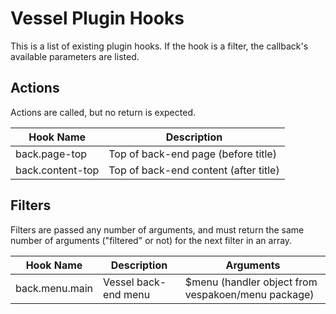 # Vessel Plugin Hooks

This is a list of existing plugin hooks. If the hook is a filter, the callback's available parameters are listed.

## Actions

Actions are called, but no return is expected.

| Hook Name | Description |
| --------- | ----------- |
| back.page-top | Top of back-end page (before title) |
| back.content-top | Top of back-end content (after title) |

## Filters

Filters are passed any number of arguments, and must return the same number of arguments ("filtered" or not) for the next filter in an array.

| Hook Name | Description | Arguments |
| --------- | ----------- | ----------|
| back.menu.main | Vessel back-end menu | $menu (handler object from vespakoen/menu package) |
